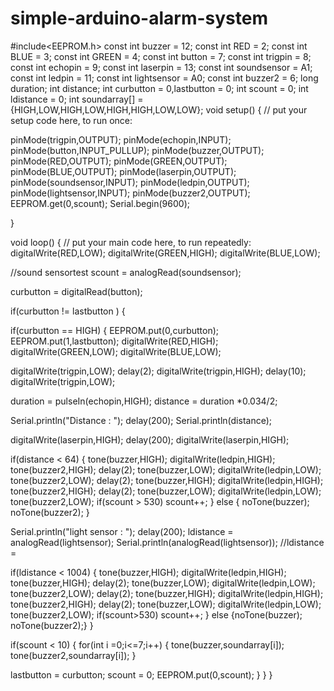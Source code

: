 # simple-arduino-alarm-system

#include<EEPROM.h>
const int buzzer = 12;
const int RED = 2;
const int BLUE = 3;
const int GREEN = 4;
const int button = 7;
const int trigpin = 8;
const int echopin = 9;
const int laserpin = 13;
const int soundsensor = A1;
const int ledpin = 11; 
const int lightsensor = A0;
const int buzzer2 = 6;
long duration;
int distance;
int curbutton = 0,lastbutton = 0;
int scount = 0;
int ldistance = 0;
int soundarray[] = {HIGH,LOW,HIGH,LOW,HIGH,HIGH,LOW,LOW};
void setup()
{
  // put your setup code here, to run once:

pinMode(trigpin,OUTPUT);
pinMode(echopin,INPUT);
pinMode(button,INPUT_PULLUP);
pinMode(buzzer,OUTPUT);
pinMode(RED,OUTPUT);
pinMode(GREEN,OUTPUT);
pinMode(BLUE,OUTPUT);
pinMode(laserpin,OUTPUT);
pinMode(soundsensor,INPUT);
pinMode(ledpin,OUTPUT);
pinMode(lightsensor,INPUT);
pinMode(buzzer2,OUTPUT);
EEPROM.get(0,scount);
Serial.begin(9600);

}

void loop() 
{
  // put your main code here, to run repeatedly:
digitalWrite(RED,LOW);
digitalWrite(GREEN,HIGH);
digitalWrite(BLUE,LOW);

//sound sensortest
scount = analogRead(soundsensor);



curbutton = digitalRead(button);

if(curbutton != lastbutton )
{
  
if(curbutton == HIGH)
{
  EEPROM.put(0,curbutton);
  EEPROM.put(1,lastbutton);
digitalWrite(RED,HIGH);
digitalWrite(GREEN,LOW);
digitalWrite(BLUE,LOW);

digitalWrite(trigpin,LOW);
delay(2);
digitalWrite(trigpin,HIGH);
delay(10);
digitalWrite(trigpin,LOW);

duration = pulseIn(echopin,HIGH);
distance = duration *0.034/2;

Serial.println("Distance : ");
delay(200);
Serial.println(distance);

digitalWrite(laserpin,HIGH);
delay(200);
digitalWrite(laserpin,HIGH);

if(distance < 64)
{
  tone(buzzer,HIGH);
  digitalWrite(ledpin,HIGH);
  tone(buzzer2,HIGH);
  delay(2);
  tone(buzzer,LOW);
  digitalWrite(ledpin,LOW);
  tone(buzzer2,LOW);
  delay(2);
  tone(buzzer,HIGH);
  digitalWrite(ledpin,HIGH);
  tone(buzzer2,HIGH);
  delay(2);
  tone(buzzer,LOW);
  digitalWrite(ledpin,LOW);
  tone(buzzer2,LOW);
  if(scount > 530)
  scount++;
}
else
{
  noTone(buzzer);
noTone(buzzer2);
}

Serial.println("light sensor : ");
delay(200);
ldistance = analogRead(lightsensor);
Serial.println(analogRead(lightsensor));
//ldistance = 

if(ldistance < 1004)
{
  tone(buzzer,HIGH);
  digitalWrite(ledpin,HIGH);
  tone(buzzer,HIGH);
  delay(2);
  tone(buzzer,LOW);
  digitalWrite(ledpin,LOW);
  tone(buzzer2,LOW);
  delay(2);
  tone(buzzer,HIGH);
  digitalWrite(ledpin,HIGH);
  tone(buzzer2,HIGH);
  delay(2);
  tone(buzzer,LOW);
  digitalWrite(ledpin,LOW); 
  tone(buzzer2,LOW);
  if(scount>530)
  scount++;
}
else
{noTone(buzzer);
noTone(buzzer2);}
}


if(scount < 10)
{
  for(int i =0;i<=7;i++)
  {
  tone(buzzer,soundarray[i]);
  tone(buzzer2,soundarray[i]);
  }
  
  lastbutton = curbutton;
  scount = 0;
EEPROM.put(0,scount);
}
}
}

